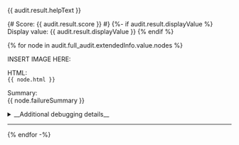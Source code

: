 {{ audit.result.helpText }}

{# Score: {{ audit.result.score }} #}
{%- if audit.result.displayValue %}
Display value: {{ audit.result.displayValue }}
{% endif %}

{% for node in audit.full_audit.extendedInfo.value.nodes %}

INSERT IMAGE HERE:

HTML:<br>
`{{ node.html }}`

Summary:<br>
{{ node.failureSummary }}

<details>
<summary>__Additional debugging details__</summary>

_Selector path:_ <br>
`{{ node.target }}`

_DOM path:_ <br>
`{{ node.path }}`
</details>
<hr>
{% endfor -%}

